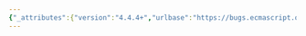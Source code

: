 ```yaml
---
{"_attributes":{"version":"4.4.4+","urlbase":"https://bugs.ecmascript.org/","maintainer":"dherman@mozilla.com"},"bug":{"bug_id":1549,"creation_ts":"2013-06-06 06:03:00 -0700","short_desc":"9.3.3: Remove step 3 from CreateOwnDataProperty","delta_ts":"2013-07-15 17:03:19 -0700","product":"Draft for 6th Edition","component":"technical issue","version":"Rev 15: May 14, 2013 Draft","rep_platform":"All","op_sys":"All","bug_status":"RESOLVED","resolution":"FIXED","priority":"Normal","bug_severity":"normal","everconfirmed":true,"reporter":{"uid":"andrebargull","name":"André Bargull"},"assigned_to":{"uid":"allen","name":"Allen Wirfs-Brock"},"cc":"tomvc.be","long_desc":[{"commentid":4145,"comment_count":0,"who":{"uid":"andrebargull","name":"André Bargull"},"bug_when":"2013-06-06 06:03:47 -0700","thetext":"Remove this step from 9.3.3  CreateOwnDataProperty (O, P, V):\n\n3.  Assert: O does not have an own property whose key is P\n\n\nTest case which triggers the assertion:\n\njs> Reflect.set({}, \"foo\", 0, {foo: 0})\nException in thread \"main\" java.lang.AssertionError\n        at com.github.anba.es6draft.runtime.AbstractOperations.CreateOwnDataProperty(AbstractOperations.java:516)\n        at com.github.anba.es6draft.runtime.types.builtins.OrdinaryObject.set(OrdinaryObject.java:470)\n        at com.github.anba.es6draft.runtime.types.builtins.OrdinaryObject.set(OrdinaryObject.java:465)\n        at com.github.anba.es6draft.runtime.objects.reflect.Reflect$ReflectedFunctions.set(Reflect.java:183)\n\n\nThe stack trace corresponds to the following methods:\n15.17.1.9  Reflect.set (target, propertyKey, V, receiver=target), step 6\n-> 8.3.10  [[Set]] (P, V, Receiver), step 4.c.i\n--> 8.3.10  [[Set]] (P, V, Receiver), step 4.d.ii\n---> 9.3.3  CreateOwnDataProperty (O, P, V), step 3"},{"commentid":4247,"comment_count":1,"who":{"uid":"allen","name":"Allen Wirfs-Brock"},"bug_when":"2013-06-18 11:17:43 -0700","thetext":"Interesting misuse of Reflect.set\n\nInstead of eliminating the assertion (which really is intended to be the case, it caught this issue....) I restructured ordinary [[Put]] so that step 4.d.i sets ownDesc to the default data property descriptor.  It then falls into step 5.\n\nThis way the same semantics apply to setting a receiver data property, regardless of whether or not it physically inherits from O (passing an object as the receiver means that it logically inherits from O).\n\nfixed in rev 16 editor's draft."},{"commentid":4269,"comment_count":2,"who":{"uid":"tomvc.be","name":"Tom Van Cutsem"},"bug_when":"2013-06-19 23:58:23 -0700","thetext":"I think you meant step 4.d.i. in \"ordinary [[Set]]\" rather than \"ordinary [[Put]]\".\n\nI like this change: it removes some redundancy in the [[Set]] algorithm.\n\nIIUC, the code snippet above would now be accepted. And if the property already exists on the receiver, it will now be *updated* rather than *overridden* with a new data property.\n\nIIUC, the following tests should now pass (please correct me if I'm wrong):\n\nvar target = {};\nvar receiver = {};\n\nReflect.set(target, \"foo\", 1, receiver);\nassert(target.foo === undefined);\nassert(receiver.foo === 1); // new property added to receiver\n\nObject.defineProperty(receiver, \"bar\",\n  { value: 0,\n    writable: true,\n    enumerable: false,\n    configurable: true });\n\nReflect.set(target, \"bar\", 1, receiver);\n\nassert(receiver.bar === 1); // value of existing receiver property updated\nassert(Object.getOwnPropertyDescriptor(receiver,\"bar\").enumerable === false); // enumerability was not overridden"},{"commentid":4270,"comment_count":3,"who":{"uid":"andrebargull","name":"André Bargull"},"bug_when":"2013-06-20 02:25:51 -0700","thetext":"The test in comment 2 as well as the original test case both succeed the proposed update. Also no regressions from test262."},{"commentid":4398,"comment_count":4,"who":{"uid":"allen","name":"Allen Wirfs-Brock"},"bug_when":"2013-07-15 17:03:19 -0700","thetext":"fixed in rev16 draft.  July 15, 2013"}]}}
---
```


